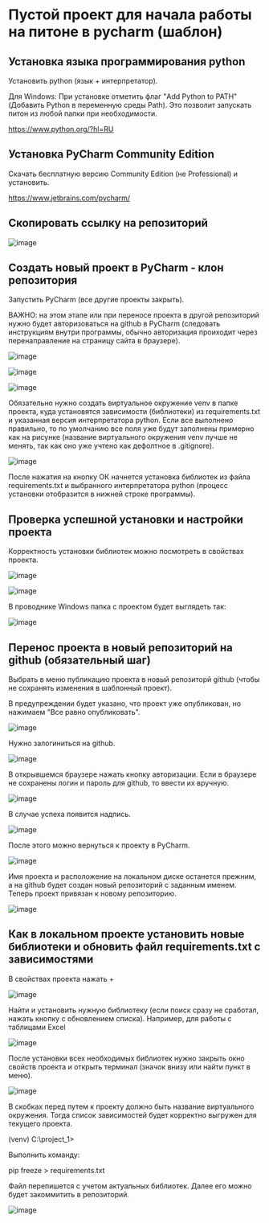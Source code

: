 # Пустой проект для начала работы на питоне в pycharm (шаблон)

## Установка языка программирования python
Установить python (язык + интерпретатор).

Для Windows: При установке отметить флаг "Add Python to PATH" (Добавить Python в переменную среды Path). Это позволит запускать питон из любой папки при необходимости.

https://www.python.org/?hl=RU

## Установка PyCharm Community Edition
Скачать бесплатную версию Community Edition (не Professional) и установить.

https://www.jetbrains.com/pycharm/

## Скопировать ссылку на репозиторий
![image](https://github.com/ekviro/template_python_pycharm/assets/46021781/0b46512f-9507-491c-972e-e99951e7340e)

## Создать новый проект в PyCharm - клон репозитория
Запустить PyCharm (все другие проекты закрыть).

ВАЖНО: на этом этапе или при переносе проекта в другой репозиторий нужно будет авторизоваться на github в PyCharm (следовать инструкциям внутри программы, обычно авторизация проиходит через перенаправление на страницу сайта в браузере).

![image](https://github.com/ekviro/template_python_pycharm/assets/46021781/f4f21e98-fad4-4b12-ab51-071d80a3fb7a)

![image](https://github.com/ekviro/template_python_pycharm/assets/46021781/ce492304-ecd3-4fee-92f2-59d1e9cdb2d2)

![image](https://github.com/ekviro/template_python_pycharm/assets/46021781/49895ce7-265e-400c-8792-99ccd36fe4d5)


Обязательно нужно создать виртуальное окружение venv в папке проекта, куда установятся зависимости (библиотеки) из requirements.txt и указанная версия интерпретатора python. Если все выполнено правильно, то по умолчанию все поля уже будут заполнены примерно как на рисунке (название виртуального окружения venv лучше не менять, так как оно уже учтено как дефолтное в .gitignore).

![image](https://github.com/ekviro/template_python_pycharm/assets/46021781/510b03ab-3e13-4c66-93b2-3580e9824c58)

После нажатия на кнопку ОК начнется установка библиотек из файла requirements.txt и выбранного интерпретатора python (процесс установки отобразится в нижней строке программы).

## Проверка успешной установки и настройки проекта
Корректность установки библиотек можно посмотреть в свойствах проекта.

![image](https://github.com/ekviro/template_python_pycharm/assets/46021781/1a37e511-632d-4d23-9ed1-494b5ff44346)

![image](https://github.com/ekviro/template_python_pycharm/assets/46021781/0adbe855-c96a-4373-9337-bb9ca77edacb)

В проводнике Windows папка с проектом будет выглядеть так:

![image](https://github.com/ekviro/template_python_pycharm/assets/46021781/9efa785b-48a7-4b7a-a316-964f9f7eec54)

## Перенос проекта в новый репозиторий на github (обязательный шаг)
Выбрать в меню публикацию проекта в новый репозиторй github (чтобы не сохранять изменения в шаблонный проект).

В предупреждении будет указано, что проект уже опубликован, но нажимаем "Все равно опубликовать".

![image](https://github.com/ekviro/template_python_pycharm/assets/46021781/190f6432-65ee-469e-9634-e61493976154)

Нужно залогиниться на github.

![image](https://github.com/ekviro/template_python_pycharm/assets/46021781/954bcd7d-9bd6-44a7-bc47-a6b2de0d8122)

В открывшемся браузере нажать кнопку авторизации. Если в браузере не сохранены логин и пароль для github, то ввести их вручную.

![image](https://github.com/ekviro/template_python_pycharm/assets/46021781/382082c0-06e0-4866-aa7f-c1ce45242b80)

В случае успеха появится надпись.

![image](https://github.com/ekviro/template_python_pycharm/assets/46021781/d8e2d612-08ba-4ca8-b1d7-7fff1d873b96)

После этого можно вернуться к проекту в PyCharm.

![image](https://github.com/ekviro/template_python_pycharm/assets/46021781/c92c7939-9ad5-485a-9456-8a34c9087c04)

Имя проекта и расположение на локальном диске останется прежним, а на github будет создан новый репозиторий с заданным именем. Теперь проект привязан к новому репозиторию.

![image](https://github.com/ekviro/template_python_pycharm/assets/46021781/8c55363e-f726-4bfa-a39a-fc2ecfaba214)

## Как в локальном проекте установить новые библиотеки и обновить файл requirements.txt с зависимостями
В свойствах проекта нажать +

![image](https://github.com/ekviro/template_python_pycharm/assets/46021781/4fe6e6af-f3cc-47e7-9a5c-c1adf64891b9)

Найти и установить нужную библиотеку (если поиск сразу не сработал, нажать кнопку с обновлением списка). Например, для работы с таблицами Excel

![image](https://github.com/ekviro/template_python_pycharm/assets/46021781/7091937f-e4c2-4a51-bdf4-05e7e0e64f14)

После установки всех необходимых библиотек нужно закрыть окно свойств проекта и открыть терминал (значок внизу или найти пункт в меню).

![image](https://github.com/ekviro/template_python_pycharm/assets/46021781/bedd1b94-3011-4625-a741-4dc0d2b23f8b)

В скобках перед путем к проекту должно быть название виртуального окружения. Тогда список зависимостей будет корректно выгружен для текущего проекта.

(venv) C:\project_1>

Выполнить команду:

pip freeze > requirements.txt

Файл перепишется с учетом актуальных библиотек. Далее его можно будет закоммитить в репозиторий.

![image](https://github.com/ekviro/template_python_pycharm/assets/46021781/92269424-b4a4-43bc-908c-8b600c990d44)























